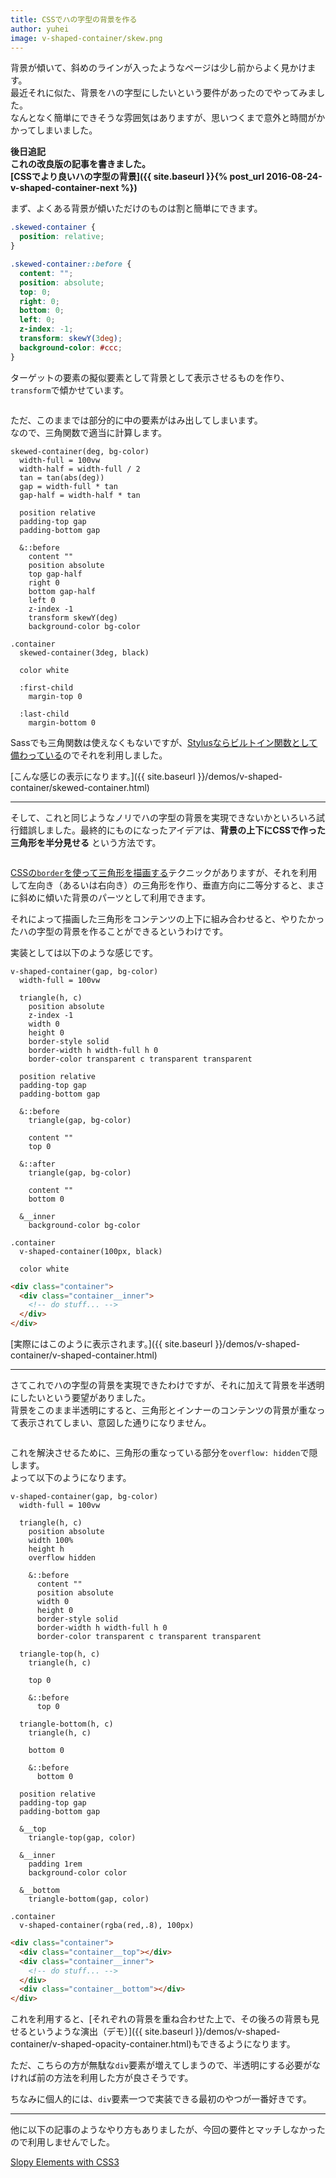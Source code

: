 ```yaml
---
title: CSSでハの字型の背景を作る
author: yuhei
image: v-shaped-container/skew.png
---
```

背景が傾いて、斜めのラインが入ったようなページは少し前からよく見かけます。  
最近それに似た、背景をハの字型にしたいという要件があったのでやってみました。  
なんとなく簡単にできそうな雰囲気はありますが、思いつくまで意外と時間がかかってしまいました。

<!-- more -->

**後日追記**  
**これの改良版の記事を書きました。**  
**[CSSでより良いハの字型の背景]({{ site.baseurl }}{% post_url 2016-08-24-v-shaped-container-next %})**

まず、よくある背景が傾いただけのものは割と簡単にできます。

```css
.skewed-container {
  position: relative;
}

.skewed-container::before {
  content: "";
  position: absolute;
  top: 0;
  right: 0;
  bottom: 0;
  left: 0;
  z-index: -1;
  transform: skewY(3deg);
  background-color: #ccc;
}
```

ターゲットの要素の擬似要素として背景として表示させるものを作り、`transform`で傾かせています。

<figure class="large">
  <img src="{{ site.baseurl }}/assets/images/post/v-shaped-container/skew.png" alt="">
</figure>

ただ、このままでは部分的に中の要素がはみ出してしまいます。  
なので、三角関数で適当に計算します。

```stylus
skewed-container(deg, bg-color)
  width-full = 100vw
  width-half = width-full / 2
  tan = tan(abs(deg))
  gap = width-full * tan
  gap-half = width-half * tan

  position relative
  padding-top gap
  padding-bottom gap

  &::before
    content ""
    position absolute
    top gap-half
    right 0
    bottom gap-half
    left 0
    z-index -1
    transform skewY(deg)
    background-color bg-color

.container
  skewed-container(3deg, black)

  color white

  :first-child
    margin-top 0

  :last-child
    margin-bottom 0
```

Sassでも三角関数は使えなくもないですが、[Stylusならビルトイン関数として備わっている](http://stylus-lang.com/docs/bifs.html)のでそれを利用しました。

[こんな感じの表示になります。]({{ site.baseurl }}/demos/v-shaped-container/skewed-container.html)

---

そして、これと同じようなノリでハの字型の背景を実現できないかといろいろ試行錯誤しました。最終的にものになったアイデアは、**背景の上下にCSSで作った三角形を半分見せる** という方法です。

<figure class="drop-left">
  <img src="{{ site.baseurl }}/assets/images/post/v-shaped-container/triangle.png" alt="">
</figure>

[CSSの`border`を使って三角形を描画する](https://css-tricks.com/snippets/css/css-triangle/)テクニックがありますが、それを利用して左向き（あるいは右向き）の三角形を作り、垂直方向に二等分すると、まさに斜めに傾いた背景のパーツとして利用できます。

それによって描画した三角形をコンテンツの上下に組み合わせると、やりたかったハの字型の背景を作ることができるというわけです。

実装としては以下のような感じです。

```stylus
v-shaped-container(gap, bg-color)
  width-full = 100vw

  triangle(h, c)
    position absolute
    z-index -1
    width 0
    height 0
    border-style solid
    border-width h width-full h 0
    border-color transparent c transparent transparent

  position relative
  padding-top gap
  padding-bottom gap

  &::before
    triangle(gap, bg-color)

    content ""
    top 0

  &::after
    triangle(gap, bg-color)

    content ""
    bottom 0

  &__inner
    background-color bg-color

.container
  v-shaped-container(100px, black)

  color white
```

```html
<div class="container">
  <div class="container__inner">
    <!-- do stuff... -->
  </div>
</div>
```

[実際にはこのように表示されます。]({{ site.baseurl }}/demos/v-shaped-container/v-shaped-container.html)

---

さてこれでハの字型の背景を実現できたわけですが、それに加えて背景を半透明にしたいという要望がありました。  
背景をこのまま半透明にすると、三角形とインナーのコンテンツの背景が重なって表示されてしまい、意図した通りになりません。

<figure class="large">
  <img src="{{ site.baseurl }}/assets/images/post/v-shaped-container/overlap.png" alt="">
</figure>

これを解決させるために、三角形の重なっている部分を`overflow: hidden`で隠します。  
よって以下のようになります。

```stylus
v-shaped-container(gap, bg-color)
  width-full = 100vw

  triangle(h, c)
    position absolute
    width 100%
    height h
    overflow hidden

    &::before
      content ""
      position absolute
      width 0
      height 0
      border-style solid
      border-width h width-full h 0
      border-color transparent c transparent transparent

  triangle-top(h, c)
    triangle(h, c)

    top 0

    &::before
      top 0

  triangle-bottom(h, c)
    triangle(h, c)

    bottom 0

    &::before
      bottom 0

  position relative
  padding-top gap
  padding-bottom gap

  &__top
    triangle-top(gap, color)

  &__inner
    padding 1rem
    background-color color

  &__bottom
    triangle-bottom(gap, color)

.container
  v-shaped-container(rgba(red,.8), 100px)
```

```html
<div class="container">
  <div class="container__top"></div>
  <div class="container__inner">
    <!-- do stuff... -->
  </div>
  <div class="container__bottom"></div>
</div>
```

これを利用すると、[それぞれの背景を重ね合わせた上で、その後ろの背景も見せるというような演出（デモ）]({{ site.baseurl }}/demos/v-shaped-container/v-shaped-opacity-container.html)もできるようになります。

ただ、こちらの方が無駄な`div`要素が増えてしまうので、半透明にする必要がなければ前の方法を利用した方が良さそうです。

ちなみに個人的には、`div`要素一つで実装できる最初のやつが一番好きです。

---

他に以下の記事のようなやり方もありましたが、今回の要件とマッチしなかったので利用しませんでした。

[Slopy Elements with CSS3](http://tympanus.net/codrops/2011/12/21/slopy-elements-with-css3/)
